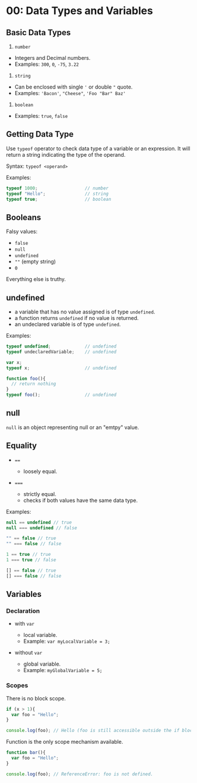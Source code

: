 # 00: Data Types and Variables

## Basic Data Types
1. `number`
  - Integers and Decimal numbers.
  - Examples: `300`, `0`, `-75`, `3.22`

1. `string`
  - Can be enclosed with single `'` or double `"` quote.
  - Examples: `'Bacon'`, `"Cheese"`, `'Foo "Bar" Baz'`

1. `boolean`
  - Examples: `true`, `false`

## Getting Data Type

Use `typeof` operator to check data type of a variable or an expression. It will return a string indicating the type of the operand.

Syntax: `typeof <operand>`

Examples:
```js
typeof 1000;                  // number
typeof "Hello";               // string
typeof true;                  // boolean
```

## Booleans

Falsy values:
- `false`
- `null`
- `undefined`
- `""` (empty string)
- `0`

Everything else is truthy.

## undefined

- a variable that has no value assigned is of type `undefined`.
- a function returns `undefined` if no value is returned.
- an undeclared variable is of type `undefined`.

Examples:
```js
typeof undefined;             // undefined
typeof undeclaredVariable;    // undefined

var x;
typeof x;                     // undefined

function foo(){
  // return nothing
}
typeof foo();                 // undefined
```

## null

`null` is an object representing null or an "emtpy" value.


## Equality

- `==`
  - loosely equal.
  
- `===`
  - strictly equal.
  - checks if both values have the same data type.

Examples:
```js
null == undefined // true
null === undefined // false

"" == false // true
"" === false // false

1 == true // true
1 === true // false

[] == false // true
[] === false // false
````

## Variables

### Declaration
- with `var`
  - local variable.
  - Example: `var myLocalVariable = 3;`
  
- without `var`
  - global variable.
  - Example: `myGlobalVariable = 5;`

### Scopes

There is no block scope.
```js
if (x > 1){
  var foo = "Hello";
}

console.log(foo); // Hello (foo is still accessible outside the if block)
```

Function is the only scope mechanism available.
```js
function bar(){
  var foo = "Hello";
}

console.log(foo); // ReferenceError: foo is not defined.
```
